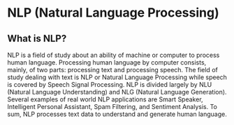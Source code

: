 
# NLP (Natural Language Processing)
## What is NLP?
NLP is a field of study about an ability of machine or computer to process human language. Processing human language by computer consists, mainly, of two parts: processing text and processing speech. The field of study dealing with text is NLP or Natural Language Processing while speech is covered by Speech Signal Processing. NLP is divided largely by NLU (Natural Language Understanding) and NLG (Natural Language Generation). Several examples of real world NLP applications are Smart Speaker, Intelligent Personal Assistant, Spam Filtering, and Sentiment Analysis. To sum, NLP processes text data to understand and generate human language. 
